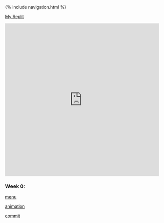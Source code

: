 {% include navigation.html %}

[My Replit](https://replit.com/@SamuelWang22/individ#main.py) 

<iframe frameborder="0" width="100%" height="500px" src="https://replit.com/@SamuelWang22/individ#main.py?lite=true"></iframe>

### Week 0: 
[menu](https://github.com/Samuelwaang/individ/blob/main/main.py)

[animation](https://github.com/Samuelwaang/individ/blob/main/animation.py)

[commit](https://github.com/Samuelwaang/individ/commit/51d0c76ccc27f7dd73c6b1596c5f2247ff3562eb)
